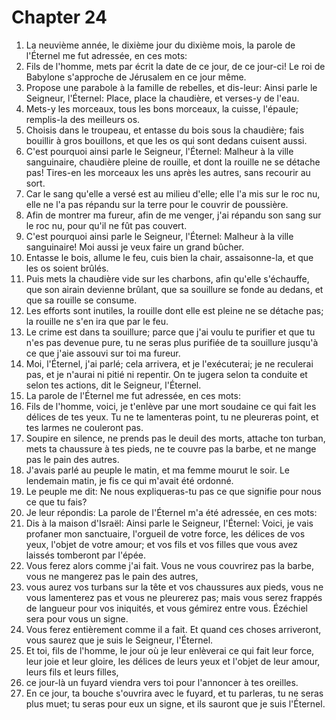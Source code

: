 # Chapter 24

1. La neuvième année, le dixième jour du dixième mois, la parole de l'Éternel me fut adressée, en ces mots:
2. Fils de l'homme, mets par écrit la date de ce jour, de ce jour-ci! Le roi de Babylone s'approche de Jérusalem en ce jour même.
3. Propose une parabole à la famille de rebelles, et dis-leur: Ainsi parle le Seigneur, l'Éternel: Place, place la chaudière, et verses-y de l'eau.
4. Mets-y les morceaux, tous les bons morceaux, la cuisse, l'épaule; remplis-la des meilleurs os.
5. Choisis dans le troupeau, et entasse du bois sous la chaudière; fais bouillir à gros bouillons, et que les os qui sont dedans cuisent aussi.
6. C'est pourquoi ainsi parle le Seigneur, l'Éternel: Malheur à la ville sanguinaire, chaudière pleine de rouille, et dont la rouille ne se détache pas! Tires-en les morceaux les uns après les autres, sans recourir au sort.
7. Car le sang qu'elle a versé est au milieu d'elle; elle l'a mis sur le roc nu, elle ne l'a pas répandu sur la terre pour le couvrir de poussière.
8. Afin de montrer ma fureur, afin de me venger, j'ai répandu son sang sur le roc nu, pour qu'il ne fût pas couvert.
9. C'est pourquoi ainsi parle le Seigneur, l'Éternel: Malheur à la ville sanguinaire! Moi aussi je veux faire un grand bûcher.
10. Entasse le bois, allume le feu, cuis bien la chair, assaisonne-la, et que les os soient brûlés.
11. Puis mets la chaudière vide sur les charbons, afin qu'elle s'échauffe, que son airain devienne brûlant, que sa souillure se fonde au dedans, et que sa rouille se consume.
12. Les efforts sont inutiles, la rouille dont elle est pleine ne se détache pas; la rouille ne s'en ira que par le feu.
13. Le crime est dans ta souillure; parce que j'ai voulu te purifier et que tu n'es pas devenue pure, tu ne seras plus purifiée de ta souillure jusqu'à ce que j'aie assouvi sur toi ma fureur.
14. Moi, l'Éternel, j'ai parlé; cela arrivera, et je l'exécuterai; je ne reculerai pas, et je n'aurai ni pitié ni repentir. On te jugera selon ta conduite et selon tes actions, dit le Seigneur, l'Éternel.
15. La parole de l'Éternel me fut adressée, en ces mots:
16. Fils de l'homme, voici, je t'enlève par une mort soudaine ce qui fait les délices de tes yeux. Tu ne te lamenteras point, tu ne pleureras point, et tes larmes ne couleront pas.
17. Soupire en silence, ne prends pas le deuil des morts, attache ton turban, mets ta chaussure à tes pieds, ne te couvre pas la barbe, et ne mange pas le pain des autres.
18. J'avais parlé au peuple le matin, et ma femme mourut le soir. Le lendemain matin, je fis ce qui m'avait été ordonné.
19. Le peuple me dit: Ne nous expliqueras-tu pas ce que signifie pour nous ce que tu fais?
20. Je leur répondis: La parole de l'Éternel m'a été adressée, en ces mots:
21. Dis à la maison d'Israël: Ainsi parle le Seigneur, l'Éternel: Voici, je vais profaner mon sanctuaire, l'orgueil de votre force, les délices de vos yeux, l'objet de votre amour; et vos fils et vos filles que vous avez laissés tomberont par l'épée.
22. Vous ferez alors comme j'ai fait. Vous ne vous couvrirez pas la barbe, vous ne mangerez pas le pain des autres,
23. vous aurez vos turbans sur la tête et vos chaussures aux pieds, vous ne vous lamenterez pas et vous ne pleurerez pas; mais vous serez frappés de langueur pour vos iniquités, et vous gémirez entre vous. Ézéchiel sera pour vous un signe.
24. Vous ferez entièrement comme il a fait. Et quand ces choses arriveront, vous saurez que je suis le Seigneur, l'Éternel.
25. Et toi, fils de l'homme, le jour où je leur enlèverai ce qui fait leur force, leur joie et leur gloire, les délices de leurs yeux et l'objet de leur amour, leurs fils et leurs filles,
26. ce jour-là un fuyard viendra vers toi pour l'annoncer à tes oreilles.
27. En ce jour, ta bouche s'ouvrira avec le fuyard, et tu parleras, tu ne seras plus muet; tu seras pour eux un signe, et ils sauront que je suis l'Éternel.

